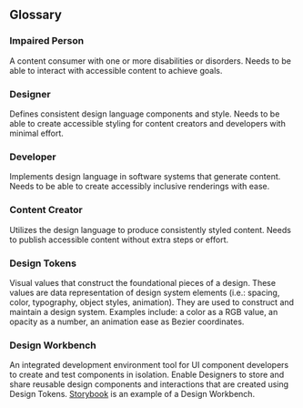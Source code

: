 ##  Glossary

### Impaired Person
A content consumer with one or more disabilities or disorders. Needs to be able to interact with accessible content to achieve goals.

### Designer
Defines consistent design language components and style. Needs to be able to create accessible styling for content creators and developers with minimal effort.

### Developer
Implements design language in software systems that generate content. Needs to be able to create accessibly inclusive renderings with ease.

### Content Creator
Utilizes the design language to produce consistently styled content. Needs to publish accessible content without extra steps or effort.

### Design Tokens
Visual values that construct the foundational pieces of a design. These values are data representation of design system elements (i.e.: spacing, color, typography, object styles, animation). They are used to construct and maintain a design system. Examples include: a color as a RGB value, an opacity as a number, an animation ease as Bezier coordinates. 

### Design Workbench
An integrated development environment tool for UI component developers to create and test components in isolation. Enable Designers to store and share reusable design components and interactions that are created using Design Tokens. [Storybook][WORKBENCH] is an example of a Design Workbench.

<!--- Reusable Resources --->
[WCAG]: https://www.w3.org/TR/WCAG21/
[M2DESIGN]: https://m2.material.io/design/
[BOOTDESIGN]: https://themes.getbootstrap.com/official-themes/
[WORKBENCH]: https://storybook.js.org/